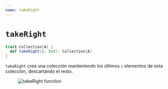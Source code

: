 ```yaml
---
name: takeRight
---
```


# `takeRight`

~~~ scala
trait Collection[A] {
  def takeRight(i: Int): Collection[A]
}
~~~

`takeRight` crea una colección manteniendo los últimos `i` elementos de esta colección, descartando el resto.

<figure class="diagram">
  <img src="../images/takeRight.svg" alt="takeRight function">
  <!-- <figcaption class="diagram-desc"></figcaption> -->
</figure>
